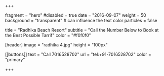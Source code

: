 
+++

fragment = "hero"
#disabled = true
date = "2016-09-07"
weight = 50
background = "transparent" # can influence the text color
particles = false

title = "Radhika Beach Resort"
subtitle = "Call the Number Below to Book at the Best Possible Tarrif"
color = "#f0f0f0"

[header]
  image = "radhika 4.jpg"
  height = "100px"

[[buttons]]
  text = "Call 7016528702"
  url = "tel:+91-7016528702"
  color = "primary"


+++
